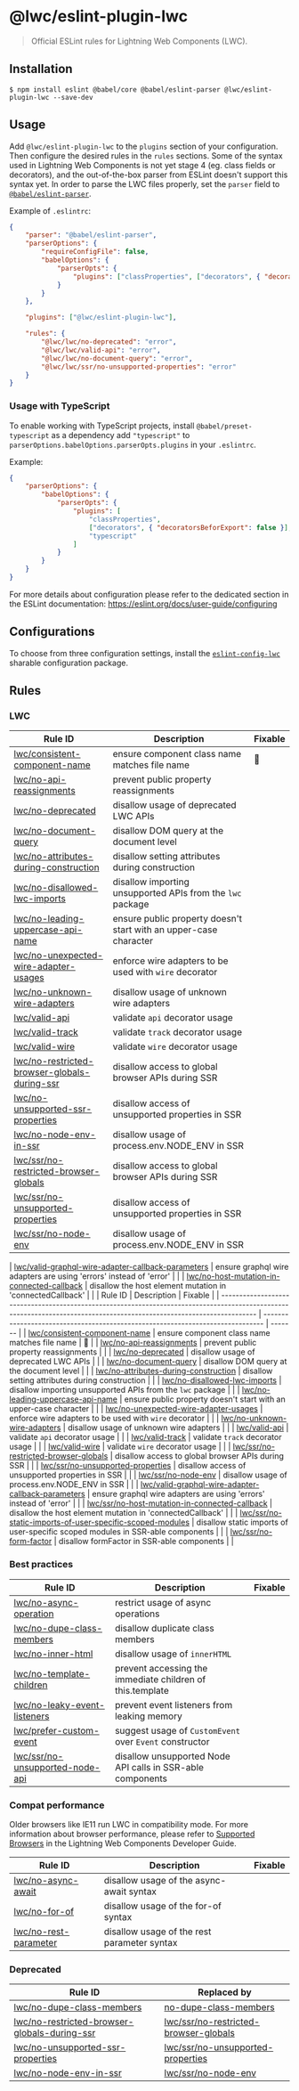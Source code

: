 # @lwc/eslint-plugin-lwc

> Official ESLint rules for Lightning Web Components (LWC).

## Installation

```
$ npm install eslint @babel/core @babel/eslint-parser @lwc/eslint-plugin-lwc --save-dev
```

## Usage

Add `@lwc/eslint-plugin-lwc` to the `plugins` section of your configuration. Then configure the desired rules in the `rules` sections. Some of the syntax used in Lightning Web Components is not yet stage 4 (eg. class fields or decorators), and the out-of-the-box parser from ESLint doesn't support this syntax yet. In order to parse the LWC files properly, set the `parser` field to [`@babel/eslint-parser`](https://github.com/babel/babel/tree/main/eslint/babel-eslint-parser).

Example of `.eslintrc`:

```json
{
    "parser": "@babel/eslint-parser",
    "parserOptions": {
        "requireConfigFile": false,
        "babelOptions": {
            "parserOpts": {
                "plugins": ["classProperties", ["decorators", { "decoratorsBeforeExport": false }]]
            }
        }
    },

    "plugins": ["@lwc/eslint-plugin-lwc"],

    "rules": {
        "@lwc/lwc/no-deprecated": "error",
        "@lwc/lwc/valid-api": "error",
        "@lwc/lwc/no-document-query": "error",
        "@lwc/lwc/ssr/no-unsupported-properties": "error"
    }
}
```

### Usage with TypeScript

To enable working with TypeScript projects, install `@babel/preset-typescript` as a dependency add `"typescript"` to `parserOptions.babelOptions.parserOpts.plugins` in your `.eslintrc`.

Example:

```json
{
    "parserOptions": {
        "babelOptions": {
            "parserOpts": {
                "plugins": [
                    "classProperties",
                    ["decorators", { "decoratorsBeforExport": false }],
                    "typescript"
                ]
            }
        }
    }
}
```

For more details about configuration please refer to the dedicated section in the ESLint documentation: https://eslint.org/docs/user-guide/configuring

## Configurations

To choose from three configuration settings, install the [`eslint-config-lwc`](https://github.com/salesforce/eslint-config-lwc) sharable configuration package.

## Rules

### LWC

| Rule ID                                                                                                  | Description                                                       | Fixable |
| -------------------------------------------------------------------------------------------------------- | ----------------------------------------------------------------- | ------- |
| [lwc/consistent-component-name](./docs/rules/consistent-component-name.md)                               | ensure component class name matches file name                     | 🔧      |
| [lwc/no-api-reassignments](./docs/rules/no-api-reassignments.md)                                         | prevent public property reassignments                             |         |
| [lwc/no-deprecated](./docs/rules/no-deprecated.md)                                                       | disallow usage of deprecated LWC APIs                             |         |
| [lwc/no-document-query](./docs/rules/no-document-query.md)                                               | disallow DOM query at the document level                          |         |
| [lwc/no-attributes-during-construction](./docs/rules/no-attributes-during-construction.md)               | disallow setting attributes during construction                   |         |
| [lwc/no-disallowed-lwc-imports](./docs/rules/no-disallowed-lwc-imports.md)                               | disallow importing unsupported APIs from the `lwc` package        |         |
| [lwc/no-leading-uppercase-api-name](./docs/rules/no-leading-uppercase-api-name.md)                       | ensure public property doesn't start with an upper-case character |         |
| [lwc/no-unexpected-wire-adapter-usages](./docs/rules/no-unexpected-wire-adapter-usages.md)               | enforce wire adapters to be used with `wire` decorator            |         |
| [lwc/no-unknown-wire-adapters](./docs/rules/no-unknown-wire-adapters.md)                                 | disallow usage of unknown wire adapters                           |         |
| [lwc/valid-api](./docs/rules/valid-api.md)                                                               | validate `api` decorator usage                                    |         |
| [lwc/valid-track](./docs/rules/valid-track.md)                                                           | validate `track` decorator usage                                  |         |
| [lwc/valid-wire](./docs/rules/valid-wire.md)                                                             | validate `wire` decorator usage                                   |         |
| [lwc/no-restricted-browser-globals-during-ssr](./docs/rules/no-restricted-browser-globals-during-ssr.md) | disallow access to global browser APIs during SSR                 |         |
| [lwc/no-unsupported-ssr-properties](./docs/rules/no-unsupported-ssr-properties.md)                       | disallow access of unsupported properties in SSR                  |         |
| [lwc/no-node-env-in-ssr](./docs/rules/no-node-env-in-ssr.md)                                             | disallow usage of process.env.NODE_ENV in SSR                     |         |
| [lwc/ssr/no-restricted-browser-globals](./docs/rules/ssr/no-restricted-browser-globals.md)               | disallow access to global browser APIs during SSR                 |         |
| [lwc/ssr/no-unsupported-properties](./docs/rules/ssr/no-unsupported-properties.md)                       | disallow access of unsupported properties in SSR                  |         |
| [lwc/ssr/no-node-env](./docs/rules/ssr/no-node-env.md)                                                   | disallow usage of process.env.NODE_ENV in SSR                     |         |

| [lwc/valid-graphql-wire-adapter-callback-parameters](./docs/rules/valid-graphql-wire-adapter-callback-parameters.md) | ensure graphql wire adapters are using 'errors' instead of 'error' | |
| [lwc/no-host-mutation-in-connected-callback](./docs/rules/no-host-mutation-in-connected-callback.md) | disallow the host element mutation in 'connectedCallback' | |
| Rule ID | Description | Fixable |
| ---------------------------------------------------------------------------------------------------------------------------------------------------------------------- | ------------------------------------------------------------------------------ | ------- |
| [lwc/consistent-component-name](./docs/rules/consistent-component-name.md) | ensure component class name matches file name | 🔧 |
| [lwc/no-api-reassignments](./docs/rules/no-api-reassignments.md) | prevent public property reassignments | |
| [lwc/no-deprecated](./docs/rules/no-deprecated.md) | disallow usage of deprecated LWC APIs | |
| [lwc/no-document-query](./docs/rules/no-document-query.md) | disallow DOM query at the document level | |
| [lwc/no-attributes-during-construction](./docs/rules/no-attributes-during-construction.md) | disallow setting attributes during construction | |
| [lwc/no-disallowed-lwc-imports](./docs/rules/no-disallowed-lwc-imports.md) | disallow importing unsupported APIs from the `lwc` package | |
| [lwc/no-leading-uppercase-api-name](./docs/rules/no-leading-uppercase-api-name.md) | ensure public property doesn't start with an upper-case character | |
| [lwc/no-unexpected-wire-adapter-usages](./docs/rules/no-unexpected-wire-adapter-usages.md) | enforce wire adapters to be used with `wire` decorator | |
| [lwc/no-unknown-wire-adapters](./docs/rules/no-unknown-wire-adapters.md) | disallow usage of unknown wire adapters | |
| [lwc/valid-api](./docs/rules/valid-api.md) | validate `api` decorator usage | |
| [lwc/valid-track](./docs/rules/valid-track.md) | validate `track` decorator usage | |
| [lwc/valid-wire](./docs/rules/valid-wire.md) | validate `wire` decorator usage | |
| [lwc/ssr/no-restricted-browser-globals](./docs/rules/ssr/no-restricted-browser-globals.md) | disallow access to global browser APIs during SSR | |
| [lwc/ssr/no-unsupported-properties](./docs/rules/ssr/no-unsupported-properties.md) | disallow access of unsupported properties in SSR | |
| [lwc/ssr/no-node-env](./docs/rules/ssr/no-node-env.md) | disallow usage of process.env.NODE_ENV in SSR | |
| [lwc/valid-graphql-wire-adapter-callback-parameters](./docs/rules/valid-graphql-wire-adapter-callback-parameters.md) | ensure graphql wire adapters are using 'errors' instead of 'error' | |
| [lwc/ssr/no-host-mutation-in-connected-callback](./docs/rules/ssr/no-host-mutation-in-connected-callback.md) | disallow the host element mutation in 'connectedCallback' | |
| [lwc/ssr/no-static-imports-of-user-specific-scoped-modules](./docs/rules/ssr/no-static-imports-of-user-specific-scoped-modules.md) | disallow static imports of user-specific scoped modules in SSR-able components | |
| [lwc/ssr/no-form-factor](./docs/rules/ssr/no-form-factor.md) | disallow formFactor in SSR-able components | |

### Best practices

| Rule ID                                                                        | Description                                                | Fixable |
| ------------------------------------------------------------------------------ | ---------------------------------------------------------- | ------- |
| [lwc/no-async-operation](./docs/rules/no-async-operation.md)                   | restrict usage of async operations                         |         |
| [lwc/no-dupe-class-members](./docs/rules/no-dupe-class-members.md)             | disallow duplicate class members                           |         |
| [lwc/no-inner-html](./docs/rules/no-inner-html.md)                             | disallow usage of `innerHTML`                              |         |
| [lwc/no-template-children](./docs/rules/no-template-children.md)               | prevent accessing the immediate children of this.template  |         |
| [lwc/no-leaky-event-listeners](./docs/rules/no-leaky-event-listeners.md)       | prevent event listeners from leaking memory                |         |
| [lwc/prefer-custom-event](./docs/rules/prefer-custom-event.md)                 | suggest usage of `CustomEvent` over `Event` constructor    |         |
| [lwc/ssr/no-unsupported-node-api](./docs/rules/ssr/no-unsupported-node-api.md) | disallow unsupported Node API calls in SSR-able components |         |

### Compat performance

Older browsers like IE11 run LWC in compatibility mode. For more information about browser performance, please refer to [Supported Browsers](http://developer.salesforce.com/docs/component-library/documentation/lwc/lwc.get_started_supported_browsers) in the Lightning Web Components Developer Guide.

| Rule ID                                                    | Description                                 | Fixable |
| ---------------------------------------------------------- | ------------------------------------------- | ------- |
| [lwc/no-async-await](./docs/rules/no-async-await.md)       | disallow usage of the async-await syntax    |         |
| [lwc/no-for-of](./docs/rules/no-for-of.md)                 | disallow usage of the for-of syntax         |         |
| [lwc/no-rest-parameter](./docs/rules/no-rest-parameter.md) | disallow usage of the rest parameter syntax |         |

### Deprecated

| Rule ID                                                                                                  | Replaced by                                                                                |
| -------------------------------------------------------------------------------------------------------- | ------------------------------------------------------------------------------------------ |
| [lwc/no-dupe-class-members](./docs/rules/no-dupe-class-members.md)                                       | [no-dupe-class-members](https://eslint.org/docs/rules/no-dupe-class-members)               |
| [lwc/no-restricted-browser-globals-during-ssr](./docs/rules/no-restricted-browser-globals-during-ssr.md) | [lwc/ssr/no-restricted-browser-globals](./docs/rules/ssr/no-restricted-browser-globals.md) |
| [lwc/no-unsupported-ssr-properties](./docs/rules/no-unsupported-ssr-properties.md)                       | [lwc/ssr/no-unsupported-properties](./docs/rules/ssr/no-unsupported-properties.md)         |
| [lwc/no-node-env-in-ssr](./docs/rules/no-node-en-in-ssr.md)                                              | [lwc/ssr/no-node-env](./docs/rules/ssr/no-node-env.md)                                     |
